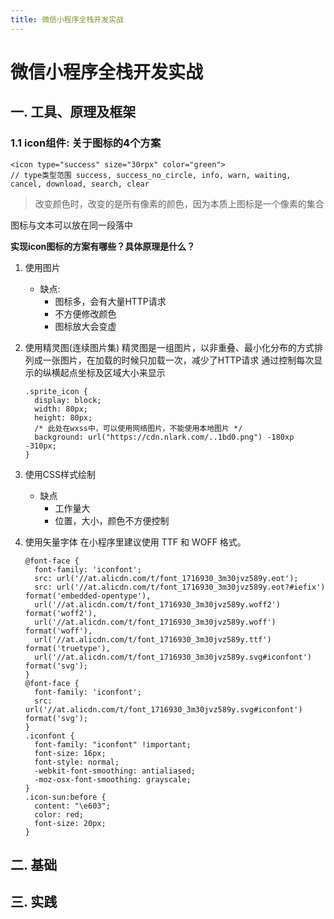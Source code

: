 ```yaml
---
title: 微信小程序全栈开发实战
---
```


<!-- @import "[TOC]" {cmd="toc" depthFrom=1 depthTo=6 orderedList=false} -->

# 微信小程序全栈开发实战

## 一. 工具、原理及框架

### 1.1 icon组件: 关于图标的4个方案

```wxml
<icon type="success" size="30rpx" color="green">
// type类型范围 success, success_no_circle, info, warn, waiting, cancel, download, search, clear
```

> 改变颜色时，改变的是所有像素的颜色，因为本质上图标是一个像素的集合

图标与文本可以放在同一段落中

**实现icon图标的方案有哪些？具体原理是什么？**

1. 使用图片
    - 缺点:
      - 图标多，会有大量HTTP请求
      - 不方便修改颜色
      - 图标放大会变虚

2. 使用精灵图(连续图片集)
  精灵图是一组图片，以非重叠、最小化分布的方式排列成一张图片，在加载的时候只加载一次，减少了HTTP请求
  通过控制每次显示的纵横起点坐标及区域大小来显示

    ```wxss
    .sprite_icon {
      display: block;
      width: 80px;
      height: 80px;
      /* 此处在wxss中，可以使用网络图片，不能使用本地图片 */
      background: url("https://cdn.nlark.com/..1bd0.png") -180xp -310px;
    }
    ```

3. 使用CSS样式绘制
    - 缺点
      - 工作量大
      - 位置，大小，颜色不方便控制

4. 使用矢量字体
   在小程序里建议使用 TTF 和 WOFF 格式。

    ```wxss
    @font-face {
      font-family: 'iconfont';
      src: url('//at.alicdn.com/t/font_1716930_3m30jvz589y.eot');
      src: url('//at.alicdn.com/t/font_1716930_3m30jvz589y.eot?#iefix') format('embedded-opentype'),
      url('//at.alicdn.com/t/font_1716930_3m30jvz589y.woff2') format('woff2'),
      url('//at.alicdn.com/t/font_1716930_3m30jvz589y.woff') format('woff'),
      url('//at.alicdn.com/t/font_1716930_3m30jvz589y.ttf') format('truetype'),
      url('//at.alicdn.com/t/font_1716930_3m30jvz589y.svg#iconfont') format('svg');
    }
    @font-face {
      font-family: 'iconfont';
      src: url('//at.alicdn.com/t/font_1716930_3m30jvz589y.svg#iconfont') format('svg');
    }
    .iconfont {
      font-family: "iconfont" !important;
      font-size: 16px;
      font-style: normal;
      -webkit-font-smoothing: antialiased;
      -moz-osx-font-smoothing: grayscale;
    }
    .icon-sun:before {
      content: "\e603";
      color: red;
      font-size: 20px;
    }
    ```

## 二. 基础

## 三. 实践
